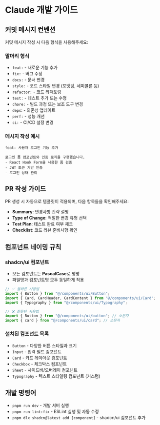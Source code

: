 # Claude 개발 가이드

## 커밋 메시지 컨벤션

커밋 메시지 작성 시 다음 형식을 사용해주세요:

### 말머리 형식

- `feat:` - 새로운 기능 추가
- `fix:` - 버그 수정
- `docs:` - 문서 변경
- `style:` - 코드 스타일 변경 (포맷팅, 세미콜론 등)
- `refactor:` - 코드 리팩토링
- `test:` - 테스트 추가 또는 수정
- `chore:` - 빌드 과정 또는 보조 도구 변경
- `deps`: - 의존성 업데이트
- `perf:` - 성능 개선
- `ci:` - CI/CD 설정 변경

### 메시지 작성 예시

```
feat: 사용자 로그인 기능 추가

로그인 폼 컴포넌트와 인증 로직을 구현했습니다.
- React Hook Form을 사용한 폼 검증
- JWT 토큰 기반 인증
- 로그인 상태 관리
```

## PR 작성 가이드

PR 생성 시 자동으로 템플릿이 적용되며, 다음 항목들을 확인해주세요:

- **Summary**: 변경사항 간략 설명
- **Type of Change**: 적절한 변경 유형 선택
- **Test Plan**: 테스트 완료 여부 체크
- **Checklist**: 코드 리뷰 준비사항 확인

## 컴포넌트 네이밍 규칙

### shadcn/ui 컴포넌트

- 모든 컴포넌트는 **PascalCase**로 명명
- 파일명과 컴포넌트명 모두 동일하게 적용

```typescript
// ✅ 올바른 사용법
import { Button } from "@/components/ui/Button";
import { Card, CardHeader, CardContent } from "@/components/ui/Card";
import { Typography } from "@/components/ui/Typography";

// ❌ 잘못된 사용법
import { Button } from "@/components/ui/button"; // 소문자
import { card } from "@/components/ui/card"; // 소문자
```

### 설치된 컴포넌트 목록

- `Button` - 다양한 버튼 스타일과 크기
- `Input` - 입력 필드 컴포넌트
- `Card` - 카드 레이아웃 컴포넌트
- `Checkbox` - 체크박스 컴포넌트
- `Sheet` - 사이드바/오버레이 컴포넌트
- `Typography` - 텍스트 스타일링 컴포넌트 (커스텀)

## 개발 명령어

- `pnpm run dev` - 개발 서버 실행
- `pnpm run lint:fix` - ESLint 실행 및 자동 수정
- `pnpm dlx shadcn@latest add [component]` - shadcn/ui 컴포넌트 추가
